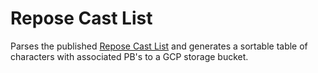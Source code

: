 # Repose Cast List

Parses the published [Repose Cast List](https://www.welcometorepose.com/cast-list.html) and generates a sortable table of characters with associated PB's to a GCP storage bucket.
